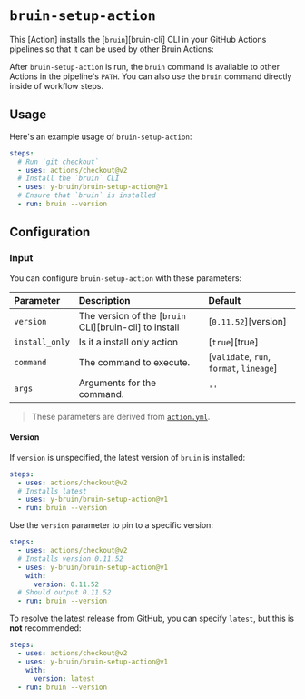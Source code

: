 # `bruin-setup-action`
This [Action] installs the [`bruin`][bruin-cli] CLI in your GitHub Actions pipelines so that it can be
used by other Bruin Actions:


After `bruin-setup-action` is run, the `bruin` command is available to other Actions in the pipeline's
`PATH`. You can also use the `bruin` command directly inside of workflow steps.

## Usage

Here's an example usage of `bruin-setup-action`:

```yaml
steps:
  # Run `git checkout`
  - uses: actions/checkout@v2
  # Install the `bruin` CLI
  - uses: y-bruin/bruin-setup-action@v1
  # Ensure that `bruin` is installed
  - run: bruin --version
```

## Configuration

### Input

You can configure `bruin-setup-action` with these parameters:

| Parameter      | Description                                        | Default            |
|:---------------|:---------------------------------------------------|:-------------------|
| `version`      | The version of the [`bruin` CLI][bruin-cli] to install | [`0.11.52`][version] |
| `install_only` | Is it a install only action | [`true`][true] |
| `command`      | The command to execute.                            | [`validate`, `run`, `format`, `lineage`] |
| `args`         | Arguments for the command.                         | `''`               |

> These parameters are derived from [`action.yml`](./action.yml). <br>
#### Version

If `version` is unspecified, the latest version of `bruin` is installed:

```yaml
steps:
  - uses: actions/checkout@v2
  # Installs latest
  - uses: y-bruin/bruin-setup-action@v1
  - run: bruin --version
```

Use the `version` parameter to pin to a specific version:

```yaml
steps:
  - uses: actions/checkout@v2
  # Installs version 0.11.52
  - uses: y-bruin/bruin-setup-action@v1
    with:
      version: 0.11.52
  # Should output 0.11.52
  - run: bruin --version
```

To resolve the latest release from GitHub, you can specify `latest`, but this is **not**
recommended:

```yaml
steps:
  - uses: actions/checkout@v2
  - uses: y-bruin/bruin-setup-action@v1
    with:
      version: latest
  - run: bruin --version
```
